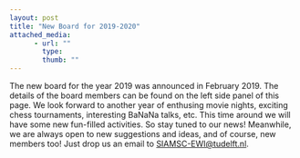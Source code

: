 ```yaml
---
layout: post
title: "New Board for 2019-2020"
attached_media:
      - url: ""
        type: 
        thumb: ""
---
```

The new board for the year 2019 was announced in February 2019. The details of the board members can be found on the left side panel of this page. We look forward to another year of enthusing movie nights, exciting chess tournaments, interesting BaNaNa talks, etc. This time around we will have some new fun-filled activities. So stay tuned to our news! Meanwhile, we are always open to new suggestions and ideas, and of course, new members too! Just drop us an email to [SIAMSC-EWI@tudelft.nl].

[SIAMSC-EWI@tudelft.nl]: mailto:SIAMSC-EWI@tudelft.nl
